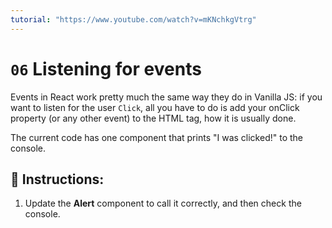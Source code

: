 ```yaml
---
tutorial: "https://www.youtube.com/watch?v=mKNchkgVtrg"
---
```


# `06` Listening for events

Events in React work pretty much the same way they do in Vanilla JS: if you want to listen for the user `Click`, all you have to do is add your onClick property (or any other event) to the HTML tag, how it is usually done.

The current code has one component that prints "I was clicked!" to the console.

## 📝 Instructions:

1. Update the **Alert** component to call it correctly, and then check the console.


